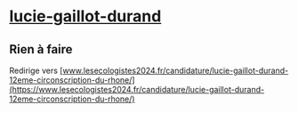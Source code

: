 # [lucie-gaillot-durand](https://nouveau-front-populaire-legislatives-2024.fr/lucie-gaillot-durand)

## Rien à faire
Redirige vers [www.lesecologistes2024.fr/candidature/lucie-gaillot-durand-12eme-circonscription-du-rhone/](https://www.lesecologistes2024.fr/candidature/lucie-gaillot-durand-12eme-circonscription-du-rhone/)